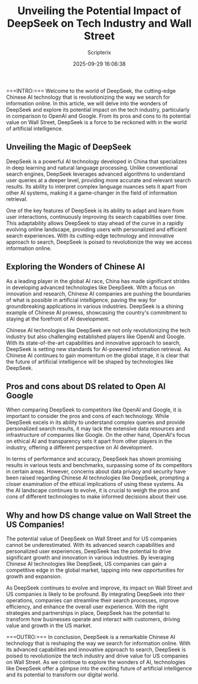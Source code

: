 ﻿---
title: "Unveiling the Potential Impact of DeepSeek on Tech Industry and Wall Street"
date: 2025-09-29 16:06:38
author: Scripterix
slug: unveiling-the-potential-impact-of-deepseek-on-tech-industry-and-wall-street
post_id: 269
categories:
  - "Ogólne"
tags:
  []
original_url: "https://opengateweb.com/posts/unveiling-the-potential-impact-of-deepseek-on-tech-industry-and-wall-street/"
---

===INTRO:===
Welcome to the world of DeepSeek, the cutting-edge Chinese AI technology that is revolutionizing the way we search for information online. In this article, we will delve into the wonders of DeepSeek and explore its potential impact on the tech industry, particularly in comparison to OpenAI and Google. From its pros and cons to its potential value on Wall Street, DeepSeek is a force to be reckoned with in the world of artificial intelligence.

## Unveiling the Magic of DeepSeek

DeepSeek is a powerful AI technology developed in China that specializes in deep learning and natural language processing. Unlike conventional search engines, DeepSeek leverages advanced algorithms to understand user queries at a deeper level, providing more accurate and relevant search results. Its ability to interpret complex language nuances sets it apart from other AI systems, making it a game-changer in the field of information retrieval.

One of the key features of DeepSeek is its ability to adapt and learn from user interactions, continuously improving its search capabilities over time. This adaptability allows DeepSeek to stay ahead of the curve in a rapidly evolving online landscape, providing users with personalized and efficient search experiences. With its cutting-edge technology and innovative approach to search, DeepSeek is poised to revolutionize the way we access information online.

## Exploring the Wonders of Chinese AI

As a leading player in the global AI race, China has made significant strides in developing advanced technologies like DeepSeek. With a focus on innovation and research, Chinese AI companies are pushing the boundaries of what is possible in artificial intelligence, paving the way for groundbreaking applications in various industries. DeepSeek is a shining example of Chinese AI prowess, showcasing the country's commitment to staying at the forefront of AI development.

Chinese AI technologies like DeepSeek are not only revolutionizing the tech industry but also challenging established players like OpenAI and Google. With its state-of-the-art capabilities and innovative approach to search, DeepSeek is setting new standards for AI-powered information retrieval. As Chinese AI continues to gain momentum on the global stage, it is clear that the future of artificial intelligence will be shaped by technologies like DeepSeek.

## Pros and cons about DS related to Open AI Google

When comparing DeepSeek to competitors like OpenAI and Google, it is important to consider the pros and cons of each technology. While DeepSeek excels in its ability to understand complex queries and provide personalized search results, it may lack the extensive data resources and infrastructure of companies like Google. On the other hand, OpenAI's focus on ethical AI and transparency sets it apart from other players in the industry, offering a different perspective on AI development.

In terms of performance and accuracy, DeepSeek has shown promising results in various tests and benchmarks, surpassing some of its competitors in certain areas. However, concerns about data privacy and security have been raised regarding Chinese AI technologies like DeepSeek, prompting a closer examination of the ethical implications of using these systems. As the AI landscape continues to evolve, it is crucial to weigh the pros and cons of different technologies to make informed decisions about their use.

## Why and how DS change value on Wall Street the US Companies!

The potential value of DeepSeek on Wall Street and for US companies cannot be underestimated. With its advanced search capabilities and personalized user experiences, DeepSeek has the potential to drive significant growth and innovation in various industries. By leveraging Chinese AI technologies like DeepSeek, US companies can gain a competitive edge in the global market, tapping into new opportunities for growth and expansion.

As DeepSeek continues to evolve and improve, its impact on Wall Street and US companies is likely to be profound. By integrating DeepSeek into their operations, companies can streamline their search processes, improve efficiency, and enhance the overall user experience. With the right strategies and partnerships in place, DeepSeek has the potential to transform how businesses operate and interact with customers, driving value and growth in the US market.

===OUTRO:===
In conclusion, DeepSeek is a remarkable Chinese AI technology that is reshaping the way we search for information online. With its advanced capabilities and innovative approach to search, DeepSeek is poised to revolutionize the tech industry and drive value for US companies on Wall Street. As we continue to explore the wonders of AI, technologies like DeepSeek offer a glimpse into the exciting future of artificial intelligence and its potential to transform our digital world.
